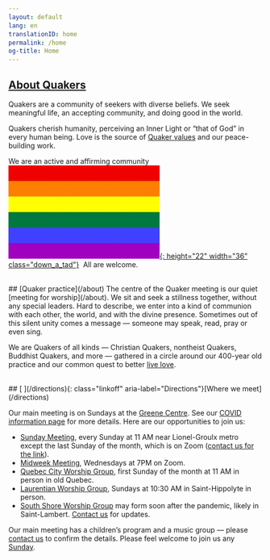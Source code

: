 ```yaml
---
layout: default
lang: en
translationID: home
permalink: /home
og-title: Home
---
```

## [About Quakers](/intro)

Quakers are a community of seekers with diverse beliefs. We seek meaningful life, an accepting community, and doing good in the world. 

Quakers cherish humanity, perceiving an Inner Light or “that of God” in every human being. Love is the source of [Quaker values](/testimonies) and our peace-building work.

We are an active and affirming community &nbsp;[![Rainbow flag](/assets/images/Rainbow-Flag.jpg){: height="22" width="36" class="down_a_tad"}](/intro)&nbsp; All are welcome.

<br>
## [Quaker practice](/about)
The centre of the Quaker meeting is our quiet [meeting for worship](/about). We sit and seek a stillness together, without any special leaders. Hard to describe, we enter into a kind of communion with each other, the world, and with the divine presence. Sometimes out of this silent unity comes a message — someone may speak, read, pray or even sing.

We are Quakers of all kinds — Christian Quakers, nontheist Quakers, Buddhist Quakers, and more — gathered in a circle around our 400-year old practice and our common quest to better [live love](/intro).

<br>
## [<i class="fas fa-map-marker-alt fa-fw color-1-dark-text"></i> ](/directions){: class="linkoff" aria-label="Directions"}[Where we meet](/directions)

Our main meeting is on Sundays at the [Greene Centre](/directions). See our [COVID information page](/covid-19) for more details. Here are our opportunities to join us: 
* [Sunday Meeting](/directions), every Sunday at 11 AM near Lionel-Groulx metro except the last Sunday of the month, which is on Zoom ([contact us for the link](/contact)).
* [Midweek Meeting](/midweek), Wednesdays at 7PM on Zoom.
* [Quebec City Worship Group](/quebec), first Sunday of the month at 11 AM in person in old Quebec.
* [Laurentian Worship Group](/laurentians), Sundays at 10:30 AM in Saint-Hippolyte in person.
* [South Shore Worship Group](/south_shore) may form soon after the pandemic, likely in Saint-Lambert. [Contact us](/contact) for updates.

Our main meeting has a children’s program and a music group — please [contact us](/contact) to confirm the details. Please feel welcome to join us any [Sunday](/directions).

